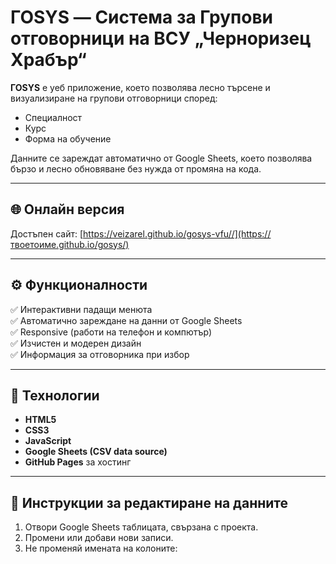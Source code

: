 # ГОSYS — Система за Групови отговорници на ВСУ „Черноризец Храбър“

**ГОSYS** е уеб приложение, което позволява лесно търсене и визуализиране на групови отговорници според:
- Специалност  
- Курс  
- Форма на обучение  

Данните се зареждат автоматично от Google Sheets, което позволява бързо и лесно обновяване без нужда от промяна на кода.

---

## 🌐 Онлайн версия
Достъпен сайт: [https://veizarel.github.io/gosys-vfu//](https://твоетоиме.github.io/gosys/)

---

## ⚙️ Функционалности
✅ Интерактивни падащи менюта  
✅ Автоматично зареждане на данни от Google Sheets  
✅ Responsive (работи на телефон и компютър)  
✅ Изчистен и модерен дизайн  
✅ Информация за отговорника при избор  

---

## 🧱 Технологии
- **HTML5**
- **CSS3**
- **JavaScript**
- **Google Sheets (CSV data source)**
- **GitHub Pages** за хостинг

---

## 📄 Инструкции за редактиране на данните
1. Отвори Google Sheets таблицата, свързана с проекта.  
2. Промени или добави нови записи.  
3. Не променяй имената на колоните:
